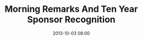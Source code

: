 ---
date: 2013-10-03 08:00
hour: 8:00 - 8:45 AM
title: Morning Remarks And Ten Year Sponsor Recognition
name: 
company:
location: 
categories: day2
expand: y
speakers:
- speaker:  
  - title: "Speaker"
    name: "Sheila Robinson"
- speaker:  
  - title: "Speaker"
    name: "Thomas Murray"
---